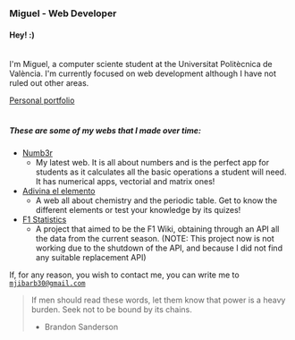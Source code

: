 ### Miguel - Web Developer

#### Hey! :)
<br>
I'm Miguel, a computer sciente student at the Universitat Politècnica de València. I'm currently focused on web development although I have not ruled out other areas.

[Personal portfolio](https://miguelr.vercel.app)
<br>
<br>

##### These are some of my webs that I made over time:
- [Numb3r](https://numb3r5.vercel.app)
  - My latest web. It is all about numbers and is the perfect app for students as it calculates all the basic operations a student will need. It has numerical apps, vectorial and matrix ones!
- [Adivina el elemento](https://adivinaelelemento.vercel.app)
  - A web all about chemistry and the periodic table. Get to know the different elements or test your knowledge by its quizes!
- [F1 Statistics](https://somebitsoff1.vercel.app)
    - A project that aimed to be the F1 Wiki, obtaining through an API all the data from the current season.
    (NOTE: This project now is not working due to the shutdown of the API, and because I did not find any suitable replacement API)


If, for any reason, you wish to contact me, you can write me to <code>mjibarb30@gmail.com</code>

> If men should read these words, let them know that power is a heavy burden. Seek not to be bound by its chains.
> - Brandon Sanderson
